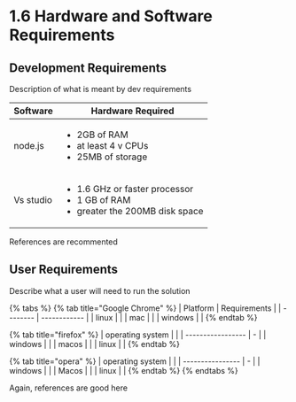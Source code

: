 # 1.6 Hardware and Software Requirements

## Development Requirements

Description of what is meant by dev requirements

| Software  | Hardware Required                                                                                               |
| --------- | --------------------------------------------------------------------------------------------------------------- |
| node.js   | <p></p><ul><li>2GB of RAM</li><li>at least 4 v CPUs</li><li>25MB of storage</li></ul>                           |
| Vs studio | <p></p><ul><li>1.6 GHz or faster processor</li><li>1 GB of RAM</li><li>greater  the 200MB disk space </li></ul> |

References are recommented

## User Requirements

Describe what a user will need to run the solution

{% tabs %}
{% tab title="Google Chrome" %}
| Platform | Requirements |
| -------- | ------------ |
| linux    |              |
| mac      |              |
| windows  |              |
{% endtab %}

{% tab title="firefox" %}
| operating system  |   |
| ----------------- | - |
| windows           |   |
| macos             |   |
| linux             |   |
{% endtab %}

{% tab title="opera" %}
| operating system |   |
| ---------------- | - |
| windows          |   |
| Macos            |   |
| linux            |   |
{% endtab %}
{% endtabs %}

Again, references are good here
